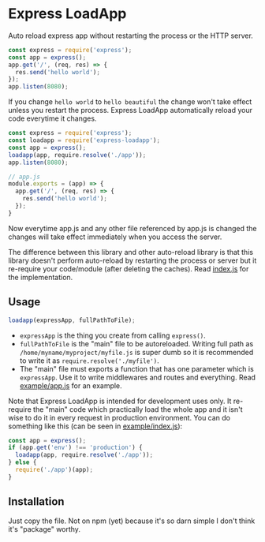 # Express LoadApp

Auto reload express app without restarting the process or the HTTP server.

```js
const express = require('express');
const app = express();
app.get('/', (req, res) => {
  res.send('hello world');
});
app.listen(8080);
```

If you change `hello world` to `hello beautiful` the change won't take effect unless you restart the process. Express LoadApp automatically reload your code everytime it changes.

```js
const express = require('express');
const loadapp = require('express-loadapp');
const app = express();
loadapp(app, require.resolve('./app'));
app.listen(8080);
```

```js
// app.js
module.exports = (app) => {
  app.get('/', (req, res) => {
    res.send('hello world');
  });
}
```

Now everytime app.js and any other file referenced by app.js is changed the changes will take effect immediately when you access the server.

The difference between this library and other auto-reload library is that this library doesn't perform auto-reload by restarting the process or server but it re-require your code/module (after deleting the caches). Read [index.js](/index.js) for the implementation.

## Usage

```js
loadapp(expressApp, fullPathToFile);
```

- `expressApp` is the thing you create from calling `express()`.
- `fullPathToFile` is the "main" file to be autoreloaded. Writing full path as `/home/myname/myproject/myfile.js` is super dumb so it is recommended to write it as `require.resolve('./myfile')`.
- The "main" file must exports a function that has one parameter which is `expressApp`. Use it to write middlewares and routes and everything. Read [example/app.js](/example/app.js) for an example.

Note that Express LoadApp is intended for development uses only. It re-require the "main" code which practically load the whole app and it isn't wise to do it in every request in production environment. You can do something like this (can be seen in [example/index.js](/example/index.js)):

```js
const app = express();
if (app.get('env') !== 'production') {
  loadapp(app, require.resolve('./app'));
} else {
  require('./app')(app);
}
```

## Installation

Just copy the file. Not on npm (yet) because it's so darn simple I don't think it's "package" worthy.
